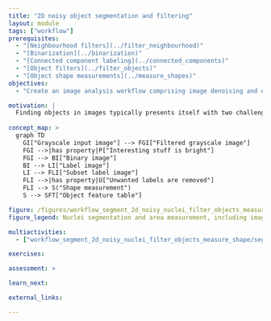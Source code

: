 ```yaml
---
title: "2D noisy object segmentation and filtering"
layout: module
tags: ["workflow"]
prerequisites:
  - "[Neighbourhood filters](../filter_neighbourhood)"
  - "[Binarization](../binarization)"
  - "[Connected component labeling](../connected_components)"
  - "[Object filters](../filter_objects)"
  - "[Object shape measurements](../measure_shapes)"
objectives:
  - "Create an image analysis workflow comprising image denoising and object filtering."

motivation: |
  Finding objects in images typically presents itself with two challenges. First, the input image may not lend itseld to a simple intensity thresholding operation for binarisation. Second, there may be unwanted objects in the image such as hot pixels or objects that are not fully in the image. The first challenge typically is tackled by applying appropriate image filters to the raw data. The second challenge is tackled by defining and applying reproducible criteria to remove certain objects from the image.
  
concept_map: >
  graph TD
    GI["Grayscale input image"] --> FGI["Filtered grayscale image"]
    FGI -->|has property|P["Interesting stuff is bright"]
    FGI --> BI["Binary image"]
    BI --> LI["Label image"]
    LI --> FLI["Subset label image"]
    FLI -->|has property|U["Unwanted labels are removed"]
    FLI --> S("Shape measurement")
    S --> SFT["Object feature table"]

figure: /figures/workflow_segment_2d_noisy_nuclei_filter_objects_measure_shape.png
figure_legend: Nuclei segmentation and area measurement, including image denoising and object filtering.

multiactivities:
  - ["workflow_segment_2d_noisy_nuclei_filter_objects_measure_shape/segment_2d_noisy_nuclei_and_filter_objects.md", [["ImageJ Macro & GUI", "workflow_segment_2d_noisy_nuclei_filter_objects_measure_shape/segment_2d_noisy_nuclei_and_filter_objects_imagejmacro.ijm", "java"], ["skimage and napari", "workflow_segment_2d_noisy_nuclei_filter_objects_measure_shape/segment_2d_noisy_nuclei_and_filter_objects_skimage_napari.py"]]]

exercises:

assessment: >

learn_next:

external_links:

---
```

